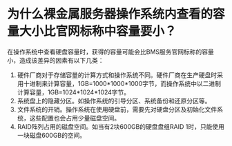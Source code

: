 # 为什么裸金属服务器操作系统内查看的容量大小比官网标称中容量要小？<a name="bms_faq_0046"></a>

在操作系统中查看硬盘容量时，获得的容量可能会比BMS服务官网标称的容量小，造成该差异的因素有以下几类：

1.  硬件厂商对于存储容量的计算方式和操作系统不同。硬件厂商在生产硬盘时采用十进制来计算容量，1GB=1000\*1000\*1000字节，而操作系统中以二进制计算容量，1GB=1024\*1024\*1024字节。
2.  系统盘上的隐藏分区。如操作系统的引导分区、系统备份和还原分区等。
3.  文件系统的开销。操作系统在使用硬盘前，需要先对硬盘分区及初始化文件系统，这些配置也会占用少量磁盘空间。
4.  RAID阵列占用的磁盘空间。如当有2块600GB的硬盘盘组RAID 1时，只能使用一块磁盘600GB的空间。

